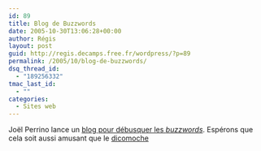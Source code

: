 ```yaml
---
id: 89
title: Blog de Buzzwords
date: 2005-10-30T13:06:28+00:00
author: Régis
layout: post
guid: http://regis.decamps.free.fr/wordpress/?p=89
permalink: /2005/10/blog-de-buzzwords/
dsq_thread_id:
  - "189256332"
tmac_last_id:
  - ""
categories:
  - Sites web
---
```

Joël Perrino lance un [blog pour débusquer les _buzzwords_](http://blogs.zdnet.fr/index.php/category/buzzwords/). Espérons que cela soit aussi amusant que le [dicomoche](http://www.dicomoche.net/)